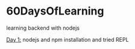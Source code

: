 # 60DaysOfLearning

learning backend with nodejs

[Day 1:](https://choosealicense.com/licenses/mit/) nodejs and npm installation and tried REPL